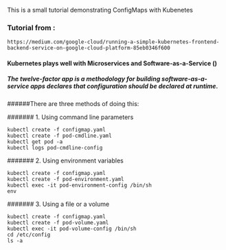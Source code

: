 
This is a small tutorial demonstrating ConfigMaps with Kubenetes


### Tutorial from :
    https://medium.com/google-cloud/running-a-simple-kubernetes-frontend-backend-service-on-google-cloud-platform-85eb0346f600


#### Kubernetes plays well with Microservices and Software-as-a-Service ()
##### The twelve-factor app is a methodology for building software-as-a-service apps declares that configuration should be declared at runtime.

######There are three methods of doing this:

####### 1.  Using command line parameters

    kubectl create -f configmap.yaml
    kubectl create -f pod-cmdline.yaml
    kubectl get pod -a
    kubectl logs pod-cmdline-config


####### 2.  Using environment variables

    kubectl create -f configmap.yaml
    kubectl create -f pod-environment.yaml
    kubectl exec -it pod-environment-config /bin/sh
    env


####### 3.  Using a file or a volume

    kubectl create -f configmap.yaml
    kubectl create -f pod-volume.yaml
    kubectl exec -it pod-volume-config /bin/sh
    cd /etc/config
    ls -a



